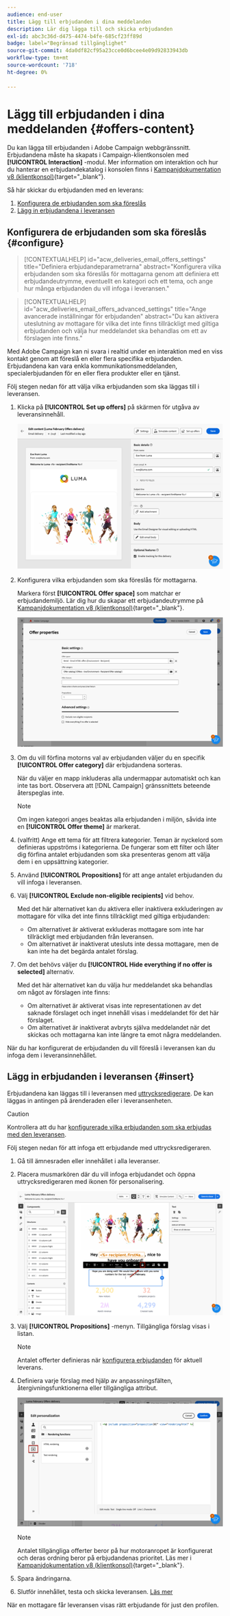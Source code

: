 ```yaml
---
audience: end-user
title: Lägg till erbjudanden i dina meddelanden
description: Lär dig lägga till och skicka erbjudanden
exl-id: abc3c36d-d475-4474-b4fe-685cf23ff89d
badge: label="Begränsad tillgänglighet"
source-git-commit: 4da0df82cf95a23cce0d6bcee4e09d92833943db
workflow-type: tm+mt
source-wordcount: '718'
ht-degree: 0%

---
```



# Lägg till erbjudanden i dina meddelanden {#offers-content}

Du kan lägga till erbjudanden i Adobe Campaign webbgränssnitt. Erbjudandena måste ha skapats i Campaign-klientkonsolen med **[!UICONTROL Interaction]** -modul. Mer information om interaktion och hur du hanterar en erbjudandekatalog i konsolen finns i [Kampanjdokumentation v8 (klientkonsol)](https://experienceleague.adobe.com/docs/campaign/campaign-v8/offers/interaction.html){target="_blank"}.

Så här skickar du erbjudanden med en leverans:

1. [Konfigurera de erbjudanden som ska föreslås](#configure)
1. [Lägg in erbjudandena i leveransen](#insert)

## Konfigurera de erbjudanden som ska föreslås {#configure}

>[!CONTEXTUALHELP]
>id="acw_deliveries_email_offers_settings"
>title="Definiera erbjudandeparametrarna"
>abstract="Konfigurera vilka erbjudanden som ska föreslås för mottagarna genom att definiera ett erbjudandeutrymme, eventuellt en kategori och ett tema, och ange hur många erbjudanden du vill infoga i leveransen."

>[!CONTEXTUALHELP]
>id="acw_deliveries_email_offers_advanced_settings"
>title="Ange avancerade inställningar för erbjudanden"
>abstract="Du kan aktivera uteslutning av mottagare för vilka det inte finns tillräckligt med giltiga erbjudanden och välja hur meddelandet ska behandlas om ett av förslagen inte finns."

Med Adobe Campaign kan ni svara i realtid under en interaktion med en viss kontakt genom att föreslå en eller flera specifika erbjudanden. Erbjudandena kan vara enkla kommunikationsmeddelanden, specialerbjudanden för en eller flera produkter eller en tjänst.

Följ stegen nedan för att välja vilka erbjudanden som ska läggas till i leveransen.

1. Klicka på **[!UICONTROL Set up offers]** på skärmen för utgåva av leveransinnehåll.

   ![](assets/offer-setup.png)

1. Konfigurera vilka erbjudanden som ska föreslås för mottagarna.

   Markera först **[!UICONTROL Offer space]** som matchar er erbjudandemiljö. Lär dig hur du skapar ett erbjudandeutrymme på [Kampanjdokumentation v8 (klientkonsol)](https://experienceleague.adobe.com/docs/campaign/campaign-v8/offers/interaction-settings/interaction-offer-spaces.html){target="_blank"}.

   ![](assets/offer-create-content.png)

1. Om du vill förfina motorns val av erbjudanden väljer du en specifik **[!UICONTROL Offer category]** där erbjudandena sorteras.

   När du väljer en mapp inkluderas alla undermappar automatiskt och kan inte tas bort. Observera att [!DNL Campaign] gränssnittets beteende återspeglas inte.

   >[!NOTE]
   >
   >Om ingen kategori anges beaktas alla erbjudanden i miljön, såvida inte en **[!UICONTROL Offer theme]** är markerat.

1. (valfritt) Ange ett tema för att filtrera kategorier. Teman är nyckelord som definieras uppströms i kategorierna. De fungerar som ett filter och låter dig förfina antalet erbjudanden som ska presenteras genom att välja dem i en uppsättning kategorier.

1. Använd **[!UICONTROL Propositions]** för att ange antalet erbjudanden du vill infoga i leveransen.

1. Välj **[!UICONTROL Exclude non-eligible recipients]** vid behov.

   Med det här alternativet kan du aktivera eller inaktivera exkluderingen av mottagare för vilka det inte finns tillräckligt med giltiga erbjudanden:

   * Om alternativet är aktiverat exkluderas mottagare som inte har tillräckligt med erbjudanden från leveransen.
   * Om alternativet är inaktiverat utesluts inte dessa mottagare, men de kan inte ha det begärda antalet förslag.

1. Om det behövs väljer du **[!UICONTROL Hide everything if no offer is selected]** alternativ.

   Med det här alternativet kan du välja hur meddelandet ska behandlas om något av förslagen inte finns:

   * Om alternativet är aktiverat visas inte representationen av det saknade förslaget och inget innehåll visas i meddelandet för det här förslaget.
   * Om alternativet är inaktiverat avbryts själva meddelandet när det skickas och mottagarna kan inte längre ta emot några meddelanden.

När du har konfigurerat de erbjudanden du vill föreslå i leveransen kan du infoga dem i leveransinnehållet.

## Lägg in erbjudanden i leveransen {#insert}

Erbjudandena kan läggas till i leveransen med [uttrycksredigerare](../personalization/gs-personalization.md#access). De kan läggas in antingen på ärenderaden eller i leveransenheten.

>[!CAUTION]
>
>Kontrollera att du har [konfigurerade vilka erbjudanden som ska erbjudas med den leveransen](#configure).

Följ stegen nedan för att infoga ett erbjudande med uttrycksredigeraren.

1. Gå till ämnesraden eller innehållet i alla leveranser.

1. Placera musmarkören där du vill infoga erbjudandet och öppna uttrycksredigeraren med ikonen för personalisering.

   ![](assets/offer-insert-perso-icon.png)

1. Välj **[!UICONTROL Propositions]** -menyn. Tillgängliga förslag visas i listan.

   >[!NOTE]
   >
   >Antalet offerter definieras när [konfigurera erbjudanden](#configure) för aktuell leverans.

1. Definiera varje förslag med hjälp av anpassningsfälten, återgivningsfunktionerna eller tillgängliga attribut.

   ![](assets/offer-inserted.png)

   >[!NOTE]
   >
   >Antalet tillgängliga offerter beror på hur motoranropet är konfigurerat och deras ordning beror på erbjudandenas prioritet. Läs mer i [Kampanjdokumentation v8 (klientkonsol)](https://experienceleague.adobe.com/docs/campaign/campaign-v8/offers/interaction-best-practices.html){target="_blank"}.

1. Spara ändringarna.

1. Slutför innehållet, testa och skicka leveransen. [Läs mer](gs-messages.md)

När en mottagare får leveransen visas rätt erbjudande för just den profilen.
